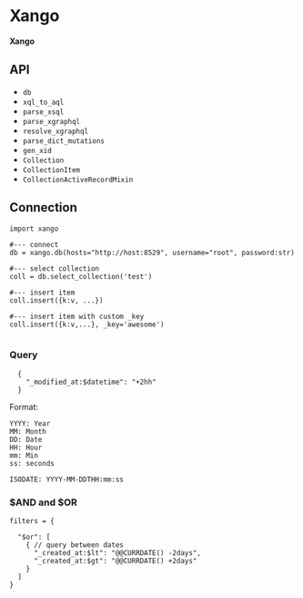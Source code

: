 # Xango

**Xango**

## API

- `db` 
- `xql_to_aql`
- `parse_xsql`
- `parse_xgraphql`
- `resolve_xgraphql`
- `parse_dict_mutations`
- `gen_xid`
- `Collection` 
- `CollectionItem`
- `CollectionActiveRecordMixin`
  

## Connection

```
import xango

#--- connect
db = xango.db(hosts="http://host:8529", username="root", password:str)

#--- select collection
coll = db.select_collection('test')

#--- insert item
coll.insert({k:v, ...})

#--- insert item with custom _key
coll.insert({k:v,...}, _key='awesome')


```

### Query 



```
  {
    "_modified_at:$datetime": "+2hh"
  }
```

Format:

```
YYYY: Year
MM: Month
DD: Date
HH: Hour
mm: Min
ss: seconds

ISODATE: YYYY-MM-DDTHH:mm:ss

```


### $AND and $OR

```
filters = {

  "$or": [
    { // query between dates
      "_created_at:$lt": "@@CURRDATE() -2days",
      "_created_at:$gt": "@@CURRDATE() +2days"
    }
  ]
}
```



